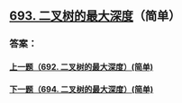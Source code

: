 ## [693. 二叉树的最大深度](https://leetcode-cn.com/problems/merge-two-sorted-lists/)（简单）





### 答案：



#### [上一题（692. 二叉树的最大深度）(简单)](https://github.com/sdwwld/leetCode/blob/master/src/main/java/com/wld/java/leetcode/leetCode0692.md)

#### [下一题（694. 二叉树的最大深度）(简单)](https://github.com/sdwwld/leetCode/blob/master/src/main/java/com/wld/java/leetcode/leetCode0694.md)